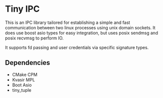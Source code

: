 # Tiny IPC

This is an IPC library tailored for establishing a simple and fast communication
between two linux processes using unix domain sockets. It does use boost asio types
for easy integration, but uses posix sendmsg and posix recvmsg to perform IO.

It supports fd passing and user credentials via specific signature types.

## Dependencies

* CMake CPM
* Kvasir MPL
* Boot Asio
* tiny\_tuple

